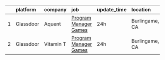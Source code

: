 

|    | platform   | company   | job                                                                                                                                                                                                                                                                                                                                                                                                                                                                                                                                                                                                                                                                                                                                                                                                      | update_time   | location       |
|---:|:-----------|:----------|:---------------------------------------------------------------------------------------------------------------------------------------------------------------------------------------------------------------------------------------------------------------------------------------------------------------------------------------------------------------------------------------------------------------------------------------------------------------------------------------------------------------------------------------------------------------------------------------------------------------------------------------------------------------------------------------------------------------------------------------------------------------------------------------------------------|:--------------|:---------------|
|  1 | Glassdoor  | Aquent    | [Program Manager  Games](https://www.glassdoor.com/partner/jobListing.htm?pos=101&ao=1110586&s=58&guid=000001821f890a5a89501248f2e46bae&src=GD_JOB_AD&t=SR&vt=w&cs=1_77b98d16&cb=1658386451224&jobListingId=1008017455116&cpc=B076152010A3B66C&jrtk=3-0-1g8foi2l5k27b801-1g8foi2lj2ap0000-8d1682a725fb2da2--6NYlbfkN0DMrcEu7yrtATojKJA7cEzGQ3FdRGWLh0CZQInL4ECGI9gD0Wolx9R2v-Aex0-GK055x9vA5s307DGHv0W5SkObvNl5JpBD7g-xvLL7PSPDsGPYoq97YN7vV4MzUdIFnAghV4J7yOPdvpBUz023g4HBCKgSpji9UlABrL2WRROQqbOZKJHpP9JhfSTjdl5fdZ_jGC0caHXpc8JNgA4wQwL-I-ogc9xVsJmO6FIOzxQqN6nkayYBM3crcbxcZVTGQA_5x3_VA0sv-oQLM6mGOmkqolgh_4bwgxCcx42inRQh6ygOx8x_fgZqxPFsZmZ_gD09dU3oiKP04sVRIK-U8jJnhxrveXwJM-W-Tb5opUU5q74S0GJpYYmC_4Z_AK9mPZfihBvzqn5TKzlwNMVaFMkrjZ2tp_JT8a_a5vk08G7XDzOsk4MXQZtilE0eYAQgoBEtjCsDtPWWXw%3D%3D) | 24h           | Burlingame, CA |
|  2 | Glassdoor  | Vitamin T | [Program Manager  Games](https://www.glassdoor.com/partner/jobListing.htm?pos=102&ao=1110586&s=58&guid=000001821f890a5a89501248f2e46bae&src=GD_JOB_AD&t=SR&vt=w&cs=1_2e4e88f3&cb=1658386451224&jobListingId=1008018057373&jrtk=3-0-1g8foi2l5k27b801-1g8foi2lj2ap0000-4f441d38a031c238--6NYlbfkN0DMrcEu7yrtATojKJA7cEzGQ3FdRGWLh0CZQInL4ECGI6k5tN82kdM0cJmh4vC7GggASUzm4EaCsavDd7w3K-_c2lAe6sXZLJCVdL7lflUIyq1fdAxs9-AXRTBelcsvkGtYmaDKNjewIFEjniwbLuQFvTSlinTQms2EWgNuwKa2h1jOS89KYExmmjb20vlJTZrj4IThry02lBFzysc0FC9qsletEEA3Ah8Lg6XYbRxXNWhzzlspE17CsHl6Pnls4MoWoxqYaCtW1qJIjtB4Ad_cruq0nhgVbodgdJNmPfVf1vIZrajCg9AArctLs45xZDf3MTmKqMs_4G2yyMyzJvX4IuKa_2z5AA_YsN8W090ffOvovcT-_VQh8GvGkpow1V6TvaNLF4y787zpb2Is_Rzz_AVaD9Ff-44mwksstsiKe0weaKDlj5-TdO9gl9exbezXpTSTZVB0QA%3D%3D)                      | 24h           | Burlingame, CA |